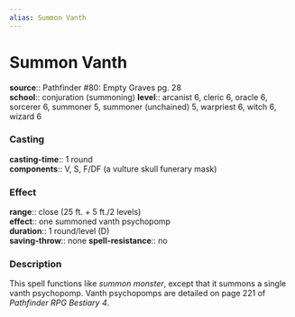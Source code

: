 ```yaml
---
alias: Summon Vanth
---
```


# Summon Vanth 

**source**:: Pathfinder \#80: Empty Graves pg. 28  
**school**:: conjuration (summoning)
**level**:: arcanist 6, cleric 6, oracle 6, sorcerer 6, summoner 5, summoner (unchained) 5, warpriest 6, witch 6, wizard 6

### Casting 

**casting-time**:: 1 round  
**components**:: V, S, F/DF (a vulture skull funerary mask)

### Effect 

**range**:: close (25 ft. + 5 ft./2 levels)  
**effect**:: one summoned vanth psychopomp  
**duration**:: 1 round/level (D)  
**saving-throw**:: none
**spell-resistance**:: no

### Description 

This spell functions like *summon monster*, except that it summons a single vanth psychopomp. Vanth psychopomps are detailed on page 221 of *Pathfinder RPG Bestiary 4*.
